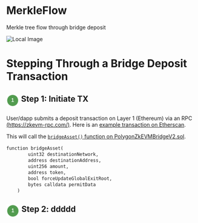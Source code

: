 # MerkleFlow
Merkle tree flow through bridge deposit

![Local Image](https://github.com/j2abro/MerkleFlow/raw/main/assets/MerkleFlow.svg "Merke Tree Flow")

# Stepping Through a Bridge Deposit Transaction

## <p><img src="./assets/icon1.png" align="top" width="34" height="34"> Step 1: Initiate TX</p>

User/dapp submits a deposit transaction on Layer 1 (Ethereum) via an RPC [(https://zkevm-rpc.com/)](https://zkevm-rpc.com/). Here is an [example transaction on Etherscan](https://etherscan.io/tx/0xf790f5a6ae551dc8e5b04d92941ae79025ba9d485fc1fb7fe3c00b9393332da8).

This will call the [`bridgeAsset()` function on PolygonZkEVMBridgeV2.sol](https://github.com/0xPolygonHermez/zkevm-contracts/blob/4912f4b673015209b3dbe1dd0702a9ffec5c9261/contracts/v2/PolygonZkEVMBridgeV2.sol#L204).


```solidity
function bridgeAsset(
        uint32 destinationNetwork,
        address destinationAddress,
        uint256 amount,
        address token,
        bool forceUpdateGlobalExitRoot,
        bytes calldata permitData
    )
```

## <p><img src="./assets/icon1.png" align="top" width="35" height="35"> Step 2: ddddd</p>







